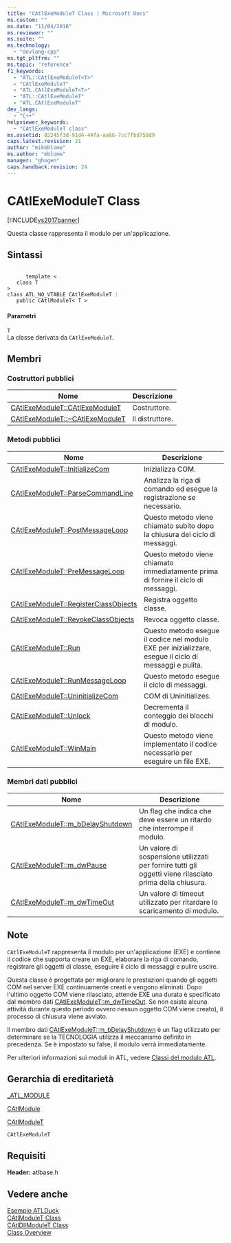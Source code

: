 ```yaml
---
title: "CAtlExeModuleT Class | Microsoft Docs"
ms.custom: ""
ms.date: "11/04/2016"
ms.reviewer: ""
ms.suite: ""
ms.technology: 
  - "devlang-cpp"
ms.tgt_pltfrm: ""
ms.topic: "reference"
f1_keywords: 
  - "ATL::CAtlExeModuleT<T>"
  - "CAtlExeModuleT"
  - "ATL.CAtlExeModuleT<T>"
  - "ATL::CAtlExeModuleT"
  - "ATL.CAtlExeModuleT"
dev_langs: 
  - "C++"
helpviewer_keywords: 
  - "CAtlExeModuleT class"
ms.assetid: 82245f3d-91d4-44fa-aa86-7cc7fbd758d9
caps.latest.revision: 21
author: "mikeblome"
ms.author: "mblome"
manager: "ghogen"
caps.handback.revision: 24
---
```

# CAtlExeModuleT Class
[!INCLUDE[vs2017banner](../../assembler/inline/includes/vs2017banner.md)]

Questa classe rappresenta il modulo per un'applicazione.  
  
## Sintassi  
  
```  
  
      template <  
   class T   
>  
class ATL_NO_VTABLE CAtlExeModuleT :  
   public CAtlModuleT< T >  
```  
  
#### Parametri  
 `T`  
 La classe derivata da `CAtlExeModuleT`.  
  
## Membri  
  
### Costruttori pubblici  
  
|Nome|Descrizione|  
|----------|-----------------|  
|[CAtlExeModuleT::CAtlExeModuleT](../Topic/CAtlExeModuleT::CAtlExeModuleT.md)|Costruttore.|  
|[CAtlExeModuleT::~CAtlExeModuleT](../Topic/CAtlExeModuleT::~CAtlExeModuleT.md)|Il distruttore.|  
  
### Metodi pubblici  
  
|Nome|Descrizione|  
|----------|-----------------|  
|[CAtlExeModuleT::InitializeCom](../Topic/CAtlExeModuleT::InitializeCom.md)|Inizializza COM.|  
|[CAtlExeModuleT::ParseCommandLine](../Topic/CAtlExeModuleT::ParseCommandLine.md)|Analizza la riga di comando ed esegue la registrazione se necessario.|  
|[CAtlExeModuleT::PostMessageLoop](../Topic/CAtlExeModuleT::PostMessageLoop.md)|Questo metodo viene chiamato subito dopo la chiusura del ciclo di messaggi.|  
|[CAtlExeModuleT::PreMessageLoop](../Topic/CAtlExeModuleT::PreMessageLoop.md)|Questo metodo viene chiamato immediatamente prima di fornire il ciclo di messaggi.|  
|[CAtlExeModuleT::RegisterClassObjects](../Topic/CAtlExeModuleT::RegisterClassObjects.md)|Registra oggetto classe.|  
|[CAtlExeModuleT::RevokeClassObjects](../Topic/CAtlExeModuleT::RevokeClassObjects.md)|Revoca oggetto classe.|  
|[CAtlExeModuleT::Run](../Topic/CAtlExeModuleT::Run.md)|Questo metodo esegue il codice nel modulo EXE per inizializzare, esegue il ciclo di messaggi e pulita.|  
|[CAtlExeModuleT::RunMessageLoop](../Topic/CAtlExeModuleT::RunMessageLoop.md)|Questo metodo esegue il ciclo di messaggi.|  
|[CAtlExeModuleT::UninitializeCom](../Topic/CAtlExeModuleT::UninitializeCom.md)|COM di Uninitializes.|  
|[CAtlExeModuleT::Unlock](../Topic/CAtlExeModuleT::Unlock.md)|Decrementa il conteggio dei blocchi di modulo.|  
|[CAtlExeModuleT::WinMain](../Topic/CAtlExeModuleT::WinMain.md)|Questo metodo viene implementato il codice necessario per eseguire un file EXE.|  
  
### Membri dati pubblici  
  
|Nome|Descrizione|  
|----------|-----------------|  
|[CAtlExeModuleT::m\_bDelayShutdown](../Topic/CAtlExeModuleT::m_bDelayShutdown.md)|Un flag che indica che deve essere un ritardo che interrompe il modulo.|  
|[CAtlExeModuleT::m\_dwPause](../Topic/CAtlExeModuleT::m_dwPause.md)|Un valore di sospensione utilizzati per fornire tutti gli oggetti viene rilasciato prima della chiusura.|  
|[CAtlExeModuleT::m\_dwTimeOut](../Topic/CAtlExeModuleT::m_dwTimeOut.md)|Un valore di timeout utilizzato per ritardare lo scaricamento di modulo.|  
  
## Note  
 `CAtlExeModuleT` rappresenta il modulo per un'applicazione \(EXE\) e contiene il codice che supporta creare un EXE, elaborare la riga di comando, registrare gli oggetti di classe, eseguire il ciclo di messaggi e pulire uscire.  
  
 Questa classe è progettata per migliorare le prestazioni quando gli oggetti COM nel server EXE continuamente creati e vengono eliminati.  Dopo l'ultimo oggetto COM viene rilasciato, attende EXE una durata è specificato dal membro dati [CAtlExeModuleT::m\_dwTimeOut](../Topic/CAtlExeModuleT::m_dwTimeOut.md).  Se non esiste alcuna attività durante questo periodo ovvero nessun oggetto COM viene creato\), il processo di chiusura viene avviato.  
  
 Il membro dati [CAtlExeModuleT::m\_bDelayShutdown](../Topic/CAtlExeModuleT::m_bDelayShutdown.md) è un flag utilizzato per determinare se la TECNOLOGIA utilizza il meccanismo definito in precedenza.  Se è impostato su false, il modulo verrà immediatamente.  
  
 Per ulteriori informazioni sui moduli in ATL, vedere [Classi del modulo ATL](../../atl/atl-module-classes.md).  
  
## Gerarchia di ereditarietà  
 [\_ATL\_MODULE](../Topic/_ATL_MODULE.md)  
  
 [CAtlModule](../../atl/reference/catlmodule-class.md)  
  
 [CAtlModuleT](../../atl/reference/catlmodulet-class.md)  
  
 `CAtlExeModuleT`  
  
## Requisiti  
 **Header:** atlbase.h  
  
## Vedere anche  
 [Esempio ATLDuck](../../top/visual-cpp-samples.md)   
 [CAtlModuleT Class](../../atl/reference/catlmodulet-class.md)   
 [CAtlDllModuleT Class](../../atl/reference/catldllmodulet-class.md)   
 [Class Overview](../../atl/atl-class-overview.md)